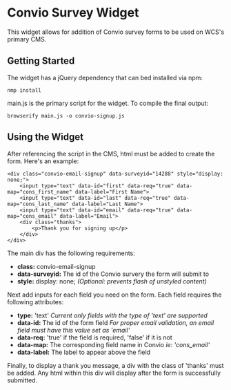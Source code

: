 # Convio Survey Widget
This widget allows for addition of Convio survey forms to be used on WCS's primary CMS.

## Getting Started
The widget has a jQuery dependency that can bed installed via npm:
```
nmp install
```

main.js is the primary script for the widget. To compile the final output:
```
browserify main.js -o convio-signup.js
```

## Using the Widget
After referencing the script in the CMS, html must be added to create the form. Here's an example:
```
<div class="convio-email-signup" data-surveyid="14288" style="display: none;">
	<input type="text" data-id="first" data-req="true" data-map="cons_first_name" data-label="First Name">
	<input type="text" data-id="last" data-req="true" data-map="cons_last_name" data-label="Last Name">
	<input type="text" data-id="email" data-req="true" data-map="cons_email" data-label="Email">
	<div class="thanks">
		<p>Thank you for signing up</p>
	</div>
</div>
```

The main div has the following requirements:
- **class:** convio-email-signup
- **data-surveyid:** The id of the Convio survery the form will submit to
- **style:** display: none; *(Optional: prevents flash of unstyled content)*

Next add inputs for each field you need on the form. Each field requires the following attributes:
- **type:** 'text' *Current only fields with the type of 'text' are supported*
- **data-id:** The id of the form field *For proper email validation, an email field must have this value set as 'email'*
- **data-req:** 'true' if the field is required, 'false' if it is not
- **data-map:** The corresponding field name in Convio *ie: 'cons_email'*
- **data-label:** The label to appear above the field

Finally, to display a thank you message, a div with the class of 'thanks' must be added. Any html within this div will display after the form is successfully submitted.